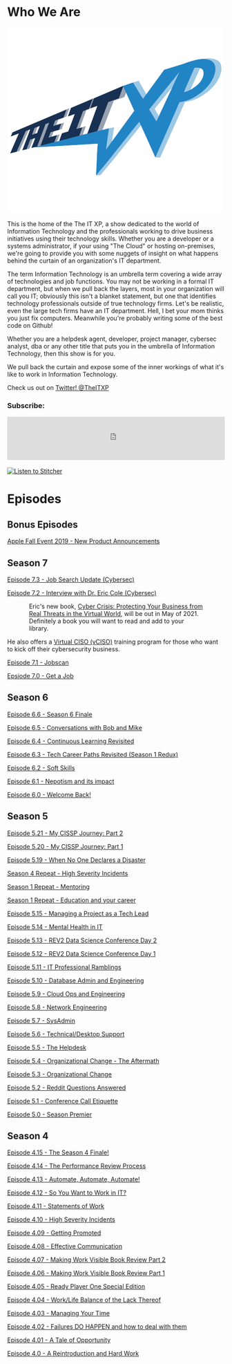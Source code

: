 # Who We Are

![My Logo](/assets/theitxp_web.png)

This is the home of the The IT XP, a show dedicated to the world of Information Technology
and the professionals working to drive business initiatives using their technology skills. Whether you are a 
developer or a systems administrator, if your using "The Cloud" or hosting on-premises, we're going to provide you 
with some nuggets of insight on what happens behind the curtain of an organization's IT department.

The term Information Technology is an umbrella term covering a wide array of technologies and job functions. You may not be working in
a formal IT department, but when we pull back the layers, most in your organization will call you IT; obviously this isn't a blanket 
statement, but one that identifies technology professionals outside of true technology firms. Let's be realistic, even the large tech
firms have an IT department. Hell, I bet your mom thinks you just fix computers. Meanwhile you're probably writing some of the best code
on Github!

Whether you are a helpdesk agent, developer, project manager, cybersec analyst, dba or any other title that puts you in the umbrella
of Information Technology, then this show is for you.

We pull back the curtain and expose some of the inner workings of what it's like to work in Information Technology.

Check us out on <a href="https://twitter.com/theitxp">Twitter! @TheITXP </a>

### Subscribe:<br>

<iframe src="https://gopod.me/embed.php?t=1&p=1330172385" width="100%" height="100px" frameborder="0" scrolling="no"> </iframe>


<a href="https://www.stitcher.com/s?fid=69160&refid=stpr"><img src="https://secureimg.stitcher.com/promo.assets/badges/Stitcher_Listen_Badge_Color_Dark_BG.png" width="133" height="34" alt="Listen to Stitcher"></a>

# Episodes

## Bonus Episodes

<a href="http://traffic.libsyn.com/theitxp/MMM-AppleEvent09102019.mp3">Apple Fall Event 2019 - New Product Announcements</a>

## Season 7

<a href="https://traffic.libsyn.com/secure/theitxp/episode7_3.mp3">Episode 7.3 - Job Search Update (Cybersec)</a>

<a href="https://traffic.libsyn.com/secure/theitxp/Episode_7.2_-_Interview_With_Dr._Eric_Cole_Cybersec.mp3">Episode 7.2 - Interview with Dr. Eric Cole (Cybersec)</a>
<p style="margin-left:10%; margin-right:10%;">Eric's new book, <a href="https://www.amazon.com/Cyber-Crisis-Protecting-Business-Threats/dp/1950665836/ref=sr_1_1?dchild=1&keywords=cyber+crisis&qid=1612453608&s=books&sr=1-1" target="_blank"> Cyber Crisis: Protecting Your Business from Real Threats in the Virtual World</a>, will be out in May of 2021. Definitely a book you will want to read and add to your library.

He also offers a <a href="https://safe.secure-anchor.com/vciso" target="_blank">Virtual CISO (vCISO)</a> training program for those who want to kick off their cybersecurity business.</p>

<a href="https://traffic.libsyn.com/secure/theitxp/Episode7.1_-_Jobscan.mp3"> Episode 7.1 - Jobscan</a>

<a href="https://traffic.libsyn.com/secure/theitxp/Episode7_0_Get_a_Job.mp3"> Epsiode 7.0 - Get a Job</a>

## Season 6

<a href="https://traffic.libsyn.com/secure/theitxp/Episode_6.6_-_Season_6_Finale.mp3"> Episode 6.6 - Season 6 Finale</a>

<a href="https://traffic.libsyn.com/secure/theitxp/Episode_6.5_-_Conversations_with_Bob_and_Mike.mp3"> Episode 6.5 - Conversations with Bob and Mike</a>

<a href="https://traffic.libsyn.com/secure/theitxp/Episode_6.4_-_Keep_on_Learning.mp3"> Episode 6.4 - Continuous Learning Revisited </a>

<a href="https://traffic.libsyn.com/secure/theitxp/Episode_6.3_-_Tech_career_paths_revisited_Season_1_Redux.mp3"> Episode 6.3 - Tech Career Paths Revisited (Season 1 Redux)</a>

<a href="https://traffic.libsyn.com/secure/theitxp/Episode_6.2_-_Soft_Skills.mp3"> Episode 6.2 - Soft Skills</a>

<a href="https://traffic.libsyn.com/secure/theitxp/Episode_6.1_-_Nepotism_and_its_impact.mp3"> Episode 6.1 - Nepotism and its impact</a>

<a href="https://traffic.libsyn.com/secure/theitxp/Episode_6.0_-_Welcome_Back.mp3"> Episode 6.0 - Welcome Back!</a>

## Season 5

<a href="http://traffic.libsyn.com/theitxp/Episode_5.21_-_My_CISSP_Journey_Part_2.mp3"> Episode 5.21 - My CISSP Journey: Part 2</a>

<a href="http://traffic.libsyn.com/theitxp/Episode05_20-CISSP_PT1.m4a"> Episode 5.20 - My CISSP Journey: Part 1</a>

<a href="http://traffic.libsyn.com/theitxp/Episode_5.19_-_When_No_One_Declares_a_Disaster.mp3"> Episode 5.19 - When No One Declares a Disaster</a>

<a href="http://traffic.libsyn.com/theitxp/Episode_5.18_-_Season_4_Repeat_-_High_Severity_Incidents.mp3">Season 4 Repeat - High Severity Incidents</a>

<a href="http://traffic.libsyn.com/theitxp/Episode_5.17_-_Season_1_Repeat_-_Mentoring.mp3">Season 1 Repeat - Mentoring</a>

<a href="http://traffic.libsyn.com/theitxp/Episode_5.16_-_Season_Repeat_-_Education_and_your_career.mp3">Season 1 Repeat - Education and your career</a>

<a href="http://traffic.libsyn.com/theitxp/Episode_5.15_-_Managing_a_Project_as_a_Tech_Lead.mp3"> Episode 5.15 - Managing a Project as a Tech Lead</a>

<a href="http://traffic.libsyn.com/theitxp/EP5-14-MentalHealth.m4a">Episode 5.14 - Mental Health in IT</a>

<a href="http://traffic.libsyn.com/theitxp/Episode_5.13_-_REV2_Data_Science_Conference_Day_2.mp3"> Episode 5.13 - REV2 Data Science Conference Day 2</a>

<a href="http://traffic.libsyn.com/theitxp/Episode_5.12_-_REV2_Data_Science_Conference_Day_1.mp3"> Episode 5.12 - REV2 Data Science Conference Day 1</a>

<a href="http://traffic.libsyn.com/theitxp/Episode_5.11_-_IT_Professional_Ramblings.mp3"> Episode 5.11 - IT Professional Ramblings</a>

<a href="http://theitxp.libsyn.com/episode-510-database-admin-and-engineering"> Episode 5.10 - Database Admin and Engineering </a>

<a href="http://traffic.libsyn.com/theitxp/Episode_5.9_-_Cloud_Ops_Engineering.mp3"> Episode 5.9 - Cloud Ops and Engineering </a>

<a href="http://traffic.libsyn.com/theitxp/Episode5-8-NetEng.m4a"> Episode 5.8 - Network Engineering</a>

<a href="http://traffic.libsyn.com/theitxp/Episode_5.7_-_SysAdmin.mp3"> Episode 5.7 - SysAdmin</a>

<a href="http://traffic.libsyn.com/theitxp/Episode_5.6_-_Technical-Desktop_Support.mp3"> Episode 5.6 - Technical/Desktop Support</a>

<a href="http://traffic.libsyn.com/theitxp/Episode_5.5_-_The_Helpdesk.mp3"> Episode 5.5 - The Helpdesk</a>

<a href="http://traffic.libsyn.com/theitxp/579695448-theitxp-episode-54-organizational-change-the-aftermath.mp3">Episode 5.4 - Organizational Change - The Aftermath</a>

<a href="http://traffic.libsyn.com/theitxp/575286831-theitxp-episode-53-organizational-change.mp3">Episode 5.3 - Organizational Change</a>

<a href="http://traffic.libsyn.com/theitxp/568114629-theitxp-episode-52-reddit-questions-answered.mp3">Episode 5.2 - Reddit Questions Answered</a>

<a href="http://traffic.libsyn.com/theitxp/563836857-theitxp-episode-51-conference-call-etiquette.mp3">Episode 5.1 - Conference Call Etiquette</a>

<a href="http://traffic.libsyn.com/theitxp/560650932-theitxp-episode-50-season-premier.mp3">Episode 5.0 - Season Premier</a>

## Season 4

<a href="http://traffic.libsyn.com/theitxp/552353676-theitxp-episode-415-the-season-4-finale.mp3">Episode 4.15 - The Season 4 Finale!</a>

<a href="http://traffic.libsyn.com/theitxp/550258995-theitxp-episode-414-the-performance-review-process.mp3">Episode 4.14 - The Performance Review Process</a>

<a href="http://traffic.libsyn.com/theitxp/540604368-theitxp-episode-413-automate-automate-automate.mp3">Episode 4.13 - Automate, Automate, Automate!</a>

<a href="http://traffic.libsyn.com/theitxp/527243502-theitxp-ep4-12.mp3">Episode 4.12 - So You Want to Work in IT?</a>

<a href="http://traffic.libsyn.com/theitxp/520264689-theitxp-episode-411-statements-of-work.mp3">Episode 4.11 - Statements of Work</a>

<a href="http://traffic.libsyn.com/theitxp/515584713-theitxp-episode-410-high-severity-incidents.mp3">Episode 4.10 - High Severity Incidents</a>

<a href="http://traffic.libsyn.com/theitxp/500241054-theitxp-episode-49-getting-promoted.mp3">Episode 4.09 - Getting Promoted</a>
         
<a href="http://traffic.libsyn.com/theitxp/496264617-theitxp-episode-48-public-speaking-skills.mp3">Episode 4.08 - Effective Communication</a>

<a href="http://traffic.libsyn.com/theitxp/443942976-theitxp-episode-47-making-work-visible-book-review-pt-2.mp3">Episode 4.07 - Making Work Visible Book Review Part 2</a>

<a href="http://traffic.libsyn.com/theitxp/432084561-theitxp-episode-4-6.mp3">Episode 4.06 - Making Work Visible Book Review Part 1</a>

<a href="http://traffic.libsyn.com/theitxp/422469654-theitxp-episode-45-ready-player-one-special-edition.mp3">Episode 4.05 - Ready Player One Special Edition</a>

<a href="http://traffic.libsyn.com/theitxp/411547719-theitxp-episode-44-worklife-balance-or-the-lack-thereof.mp3">Episode 4.04 - Work/Life Balance of the Lack Thereof</a>

<a href="http://traffic.libsyn.com/theitxp/406269276-theitxp-episode-43-manging-your-time.mp3">Episode 4.03 - Managing Your Time</a>

<a href="http://traffic.libsyn.com/theitxp/393927864-theitxp-theitxp-ep4-2.mp3">Episode 4.02 - Failures DO HAPPEN and how to deal with them</a>

<a href="http://traffic.libsyn.com/theitxp/386463593-theitxp-ep-4-1.mp3">Episode 4.01 - A Tale of Opportunity</a>

<a href="http://traffic.libsyn.com/theitxp/382308353-theitxp-episode-4-0.mp3">Episode 4.0 - A Reintroduction and Hard Work</a>


